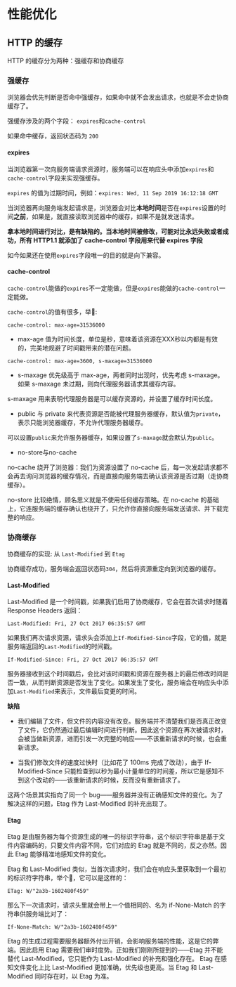 # 性能优化

## HTTP 的缓存
HTTP 的缓存分为两种：强缓存和协商缓存

### 强缓存
浏览器会优先判断是否命中强缓存，如果命中就不会发出请求，也就是不会走协商缓存了。

强缓存涉及的两个字段： `expires`和`cache-control`

如果命中缓存，返回状态码为 `200`

#### expires

当浏览器第一次向服务端请求资源时，服务端可以在响应头中添加`expires`和`cache-control`字段来实现强缓存。

`expires` 的值为过期时间，例如：`expires: Wed, 11 Sep 2019 16:12:18 GMT`

当浏览器再向服务端发起请求是，浏览器会对比**本地时间**是否在`expires`设置的时间**之前**，如果是，就直接读取浏览器中的缓存，如果不是就发送请求。

**拿本地时间进行对比，是有缺陷的。当本地时间被修改，可能对比永远失败或者成功，所有 HTTP1.1 就添加了 cache-control 字段用来代替 expires 字段**

如今如果还在使用`expires`字段唯一的目的就是向下兼容。

#### cache-control
`cache-control`能做的`expires`不一定能做，但是`expires`能做的`cache-control`一定能做。

`cache-control`的值有很多，举🌰: 

```shell
cache-control: max-age=31536000
```
* max-age 值为时间长度，单位是秒，意味着该资源在XXX秒以内都是有效的，完美地规避了时间戳带来的潜在问题。

```shell
cache-control: max-age=3600, s-maxage=31536000
```
* s-maxage 优先级高于 max-age，两者同时出现时，优先考虑 s-maxage。如果 s-maxage 未过期，则向代理服务器请求其缓存内容。 

s-maxage 用来表明代理服务器是可以缓存资源的，并设置了缓存时间长度。

* public 与 private
来代表资源是否能被代理服务器缓存，默认值为`private`，表示只能浏览器缓存，不允许代理服务器缓存。

可以设置`public`来允许服务器缓存，如果设置了`s-maxage`就会默认为`public`。

* no-store与no-cache

no-cache 绕开了浏览器：我们为资源设置了 no-cache 后，每一次发起请求都不会再去询问浏览器的缓存情况，而是直接向服务端去确认该资源是否过期（走协商缓存）。

no-store 比较绝情，顾名思义就是不使用任何缓存策略。在 no-cache 的基础上，它连服务端的缓存确认也绕开了，只允许你直接向服务端发送请求、并下载完整的响应。

### 协商缓存
协商缓存的实现: 从 `Last-Modified` 到 `Etag`

协商缓存成功，服务端会返回状态码`304`，然后将资源重定向到浏览器的缓存。

#### Last-Modified

Last-Modified 是一个时间戳，如果我们启用了协商缓存，它会在首次请求时随着 Response Headers 返回：
```shell
Last-Modified: Fri, 27 Oct 2017 06:35:57 GMT
```
如果我们再次请求资源，请求头会添加上`If-Modified-Since`字段，它的值，就是服务端返回的`Last-Modified`的时间戳。
```shell
If-Modified-Since: Fri, 27 Oct 2017 06:35:57 GMT
```
服务器接收到这个时间戳后，会比对该时间戳和资源在服务器上的最后修改时间是否一致，从而判断资源是否发生了变化。如果发生了变化，服务端会在响应头中添加`Last-Modified`来表示，文件最后变更的时间。

**缺陷**

* 我们编辑了文件，但文件的内容没有改变。服务端并不清楚我们是否真正改变了文件，它仍然通过最后编辑时间进行判断。因此这个资源在再次被请求时，会被当做新资源，进而引发一次完整的响应——不该重新请求的时候，也会重新请求。


* 当我们修改文件的速度过快时（比如花了 100ms 完成了改动），由于 If-Modified-Since 只能检查到以秒为最小计量单位的时间差，所以它是感知不到这个改动的——该重新请求的时候，反而没有重新请求了。

这两个场景其实指向了同一个 bug——服务器并没有正确感知文件的变化。为了解决这样的问题，Etag 作为 Last-Modified 的补充出现了。

#### Etag
Etag 是由服务器为每个资源生成的唯一的标识字符串，这个标识字符串是基于文件内容编码的，只要文件内容不同，它们对应的 Etag 就是不同的，反之亦然。因此 Etag 能够精准地感知文件的变化。

Etag 和 Last-Modified 类似，当首次请求时，我们会在响应头里获取到一个最初的标识符字符串，举个🌰，它可以是这样的：

```shell
ETag: W/"2a3b-1602480f459"
```
那么下一次请求时，请求头里就会带上一个值相同的、名为 if-None-Match 的字符串供服务端比对了：
```shell
If-None-Match: W/"2a3b-1602480f459"
```
Etag 的生成过程需要服务器额外付出开销，会影响服务端的性能，这是它的弊端。因此启用 Etag 需要我们审时度势。正如我们刚刚所提到的——Etag 并不能替代 Last-Modified，它只能作为 Last-Modified 的补充和强化存在。 Etag 在感知文件变化上比 Last-Modified 更加准确，优先级也更高。当 Etag 和 Last-Modified 同时存在时，以 Etag 为准。



